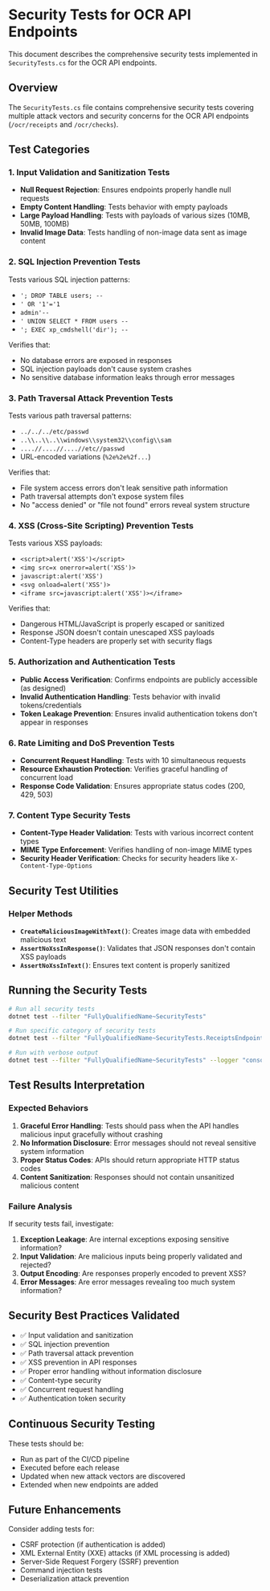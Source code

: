 # Security Tests for OCR API Endpoints

This document describes the comprehensive security tests implemented in `SecurityTests.cs` for the OCR API endpoints.

## Overview

The `SecurityTests.cs` file contains comprehensive security tests covering multiple attack vectors and security concerns for the OCR API endpoints (`/ocr/receipts` and `/ocr/checks`).

## Test Categories

### 1. Input Validation and Sanitization Tests

- **Null Request Rejection**: Ensures endpoints properly handle null requests
- **Empty Content Handling**: Tests behavior with empty payloads
- **Large Payload Handling**: Tests with payloads of various sizes (10MB, 50MB, 100MB)
- **Invalid Image Data**: Tests handling of non-image data sent as image content

### 2. SQL Injection Prevention Tests

Tests various SQL injection patterns:
- `'; DROP TABLE users; --`
- `' OR '1'='1`
- `admin'--`
- `' UNION SELECT * FROM users --`
- `'; EXEC xp_cmdshell('dir'); --`

Verifies that:
- No database errors are exposed in responses
- SQL injection payloads don't cause system crashes
- No sensitive database information leaks through error messages

### 3. Path Traversal Attack Prevention Tests

Tests various path traversal patterns:
- `../../../etc/passwd`
- `..\\..\\..\\windows\\system32\\config\\sam`
- `....//....//....//etc//passwd`
- URL-encoded variations (`%2e%2e%2f...`)

Verifies that:
- File system access errors don't leak sensitive path information
- Path traversal attempts don't expose system files
- No "access denied" or "file not found" errors reveal system structure

### 4. XSS (Cross-Site Scripting) Prevention Tests

Tests various XSS payloads:
- `<script>alert('XSS')</script>`
- `<img src=x onerror=alert('XSS')>`
- `javascript:alert('XSS')`
- `<svg onload=alert('XSS')>`
- `<iframe src=javascript:alert('XSS')></iframe>`

Verifies that:
- Dangerous HTML/JavaScript is properly escaped or sanitized
- Response JSON doesn't contain unescaped XSS payloads
- Content-Type headers are properly set with security flags

### 5. Authorization and Authentication Tests

- **Public Access Verification**: Confirms endpoints are publicly accessible (as designed)
- **Invalid Authentication Handling**: Tests behavior with invalid tokens/credentials
- **Token Leakage Prevention**: Ensures invalid authentication tokens don't appear in responses

### 6. Rate Limiting and DoS Prevention Tests

- **Concurrent Request Handling**: Tests with 10 simultaneous requests
- **Resource Exhaustion Protection**: Verifies graceful handling of concurrent load
- **Response Code Validation**: Ensures appropriate status codes (200, 429, 503)

### 7. Content Type Security Tests

- **Content-Type Header Validation**: Tests with various incorrect content types
- **MIME Type Enforcement**: Verifies handling of non-image MIME types
- **Security Header Verification**: Checks for security headers like `X-Content-Type-Options`

## Security Test Utilities

### Helper Methods

- **`CreateMaliciousImageWithText()`**: Creates image data with embedded malicious text
- **`AssertNoXssInResponse()`**: Validates that JSON responses don't contain XSS payloads
- **`AssertNoXssInText()`**: Ensures text content is properly sanitized

## Running the Security Tests

```bash
# Run all security tests
dotnet test --filter "FullyQualifiedName~SecurityTests"

# Run specific category of security tests
dotnet test --filter "FullyQualifiedName~SecurityTests.ReceiptsEndpoint_PreventsSqlInjection"

# Run with verbose output
dotnet test --filter "FullyQualifiedName~SecurityTests" --logger "console;verbosity=detailed"
```

## Test Results Interpretation

### Expected Behaviors

1. **Graceful Error Handling**: Tests should pass when the API handles malicious input gracefully without crashing
2. **No Information Disclosure**: Error messages should not reveal sensitive system information
3. **Proper Status Codes**: APIs should return appropriate HTTP status codes
4. **Content Sanitization**: Responses should not contain unsanitized malicious content

### Failure Analysis

If security tests fail, investigate:

1. **Exception Leakage**: Are internal exceptions exposing sensitive information?
2. **Input Validation**: Are malicious inputs being properly validated and rejected?
3. **Output Encoding**: Are responses properly encoded to prevent XSS?
4. **Error Messages**: Are error messages revealing too much system information?

## Security Best Practices Validated

- ✅ Input validation and sanitization
- ✅ SQL injection prevention
- ✅ Path traversal attack prevention
- ✅ XSS prevention in API responses
- ✅ Proper error handling without information disclosure
- ✅ Content-type security
- ✅ Concurrent request handling
- ✅ Authentication token security

## Continuous Security Testing

These tests should be:
- Run as part of the CI/CD pipeline
- Executed before each release
- Updated when new attack vectors are discovered
- Extended when new endpoints are added

## Future Enhancements

Consider adding tests for:
- CSRF protection (if authentication is added)
- XML External Entity (XXE) attacks (if XML processing is added)
- Server-Side Request Forgery (SSRF) prevention
- Command injection tests
- Deserialization attack prevention